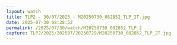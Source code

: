 ```yaml
---
layout: watch
title: TLP2 - 30/07/2025 - M20250730_082852_TLP_2T.jpg
date: 2025-07-30 08:28:52
permalink: /2025/07/30/watch/M20250730_082852_TLP_2
capture: TLP2/2025/202507/20250729/M20250730_082852_TLP_2T.jpg
---
```

